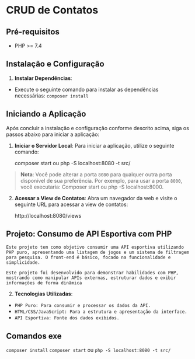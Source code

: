 # CRUD de Contatos

## Pré-requisitos

- PHP >= 7.4

## Instalação e Configuração

1. **Instalar Dependências**:

- Execute o seguinte comando para instalar as dependências necessárias: `composer install`

## Iniciando a Aplicação

Após concluir a instalação e configuração conforme descrito acima, siga os passos abaixo para iniciar a aplicação:

1. **Iniciar o Servidor Local**:
   Para iniciar a aplicação, utilize o seguinte comando:

   composer start ou php -S localhost:8080 -t src/

> **Nota**: Você pode alterar a porta `8080` para qualquer outra porta disponível de sua preferência. Por exemplo, para usar a porta `8000`, você executaria: Composer start ou php -S localhost:8000.

2. **Acessar a View de Contatos**:
   Abra um navegador da web e visite o seguinte URL para acessar a view de contatos:

   http://localhost:8080/views

## Projeto: Consumo de API Esportiva com PHP

`Este projeto tem como objetivo consumir uma API esportiva utilizando PHP puro, apresentando uma listagem de jogos e um sistema de filtragem para pesquisa. O front-end é básico, focado na funcionalidade e simplicidade.`

`Este projeto foi desenvolvido para demonstrar habilidades com PHP, mostrando como manipular APIs externas, estruturar dados e exibir informações de forma dinâmica`

2. **Tecnologias Utilizadas**:

- `PHP Puro: Para consumir e processar os dados da API.`
- `HTML/CSS/JavaScript: Para a estrutura e apresentação da interface.`
- `API Esportiva: Fonte dos dados exibidos.`

## Comandos exe

`composer install`
`composer start` ou `php -S localhost:8080 -t src/`
